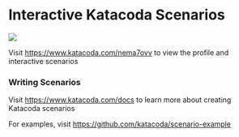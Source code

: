 # Interactive Katacoda Scenarios

[![](http://shields.katacoda.com/katacoda/nema7ovv/count.svg)](https://www.katacoda.com/nema7ovv "Get your profile on Katacoda.com")

Visit https://www.katacoda.com/nema7ovv to view the profile and interactive scenarios

### Writing Scenarios
Visit https://www.katacoda.com/docs to learn more about creating Katacoda scenarios

For examples, visit https://github.com/katacoda/scenario-example
